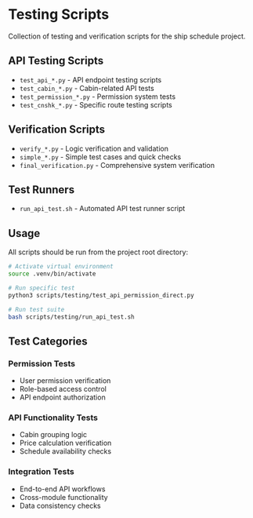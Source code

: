 # Testing Scripts

Collection of testing and verification scripts for the ship schedule project.

## API Testing Scripts
- `test_api_*.py` - API endpoint testing scripts
- `test_cabin_*.py` - Cabin-related API tests
- `test_permission_*.py` - Permission system tests
- `test_cnshk_*.py` - Specific route testing scripts

## Verification Scripts
- `verify_*.py` - Logic verification and validation
- `simple_*.py` - Simple test cases and quick checks
- `final_verification.py` - Comprehensive system verification

## Test Runners
- `run_api_test.sh` - Automated API test runner script

## Usage

All scripts should be run from the project root directory:

```bash
# Activate virtual environment
source .venv/bin/activate

# Run specific test
python3 scripts/testing/test_api_permission_direct.py

# Run test suite
bash scripts/testing/run_api_test.sh
```

## Test Categories

### Permission Tests
- User permission verification
- Role-based access control
- API endpoint authorization

### API Functionality Tests
- Cabin grouping logic
- Price calculation verification
- Schedule availability checks

### Integration Tests
- End-to-end API workflows
- Cross-module functionality
- Data consistency checks
